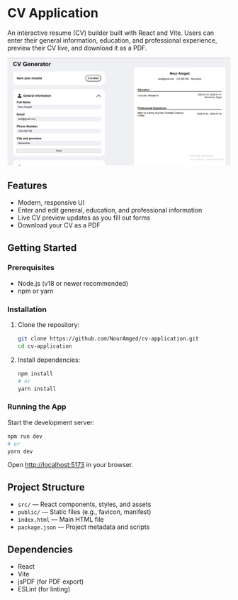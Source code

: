 # CV Application

An interactive resume (CV) builder built with React and Vite. Users can enter their general information, education, and professional experience, preview their CV live, and download it as a PDF.

![screenshot](./Screenshot%202025-07-23%20163210.png)

## Features

- Modern, responsive UI
- Enter and edit general, education, and professional information
- Live CV preview updates as you fill out forms
- Download your CV as a PDF

## Getting Started

### Prerequisites

- Node.js (v18 or newer recommended)
- npm or yarn

### Installation

1. Clone the repository:
   ```sh
   git clone https://github.com/NourAmged/cv-application.git
   cd cv-application
   ```
2. Install dependencies:
   ```sh
   npm install
   # or
   yarn install
   ```

### Running the App

Start the development server:

```sh
npm run dev
# or
yarn dev
```

Open [http://localhost:5173](http://localhost:5173) in your browser.


## Project Structure

- `src/` — React components, styles, and assets
- `public/` — Static files (e.g., favicon, manifest)
- `index.html` — Main HTML file
- `package.json` — Project metadata and scripts

## Dependencies

- React
- Vite
- jsPDF (for PDF export)
- ESLint (for linting)